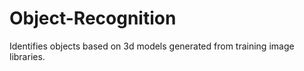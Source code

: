 # Object-Recognition
Identifies objects based on 3d models generated from training image libraries.
